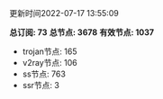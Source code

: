 更新时间2022-07-17 13:55:09

**总订阅: 73**
**总节点: 3678**
**有效节点: 1037**
- trojan节点: 165
- v2ray节点: 106
- ss节点: 763
- ssr节点: 3

